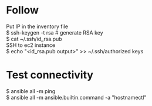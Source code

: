 # Follow
Put IP in the inventory file <br>
$ ssh-keygen -t rsa # generate RSA key <br>
$ cat ~/.ssh/id_rsa.pub <br>
SSH to ec2 instance <br>
$ echo "<id_rsa.pub output>" >> ~/.ssh/authorized keys <br>

# Test connectivity <br>
$ ansible all -m ping <br>
$ ansible all -m ansible.builtin.command -a "hostnamectl" <br>
